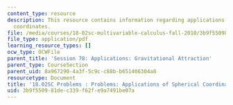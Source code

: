 ```yaml
---
content_type: resource
description: This resource contains information regarding applications of spherical
  coordinates.
file: /media/courses/18-02sc-multivariable-calculus-fall-2010/3b9f550981dec339f62fe9a7491be07a_MIT18_02SC_pb_78_quest.pdf
file_type: application/pdf
learning_resource_types: []
ocw_type: OCWFile
parent_title: 'Session 78: Applications: Gravitational Attraction'
parent_type: CourseSection
parent_uid: 8a967290-4a3f-5c9c-c88b-b651406304a8
resourcetype: Document
title: '18.02SC Problems : Problems: Applications of Spherical Coordinates'
uid: 3b9f5509-81de-c339-f62f-e9a7491be07a
---
```

